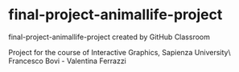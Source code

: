 # final-project-animallife-project
final-project-animallife-project created by GitHub Classroom

Project for the course of Interactive Graphics, Sapienza University\\
Francesco Bovi - Valentina Ferrazzi
